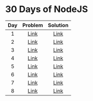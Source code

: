 # 30 Days of NodeJS

| Day | Problem    | Solution    |
| :---:   | :---: | :---: |
| 1 | [Link](/day1/README.md)   | [Link](/day1/day1.js)   |
| 2 | [Link](/day2/README.md)   | [Link](/day2/day2.js)   |
| 3 | [Link](/day3/README.md)   | [Link](/day3/day3.js)   |
| 4 | [Link](/day4/README.md)   | [Link](/day4/day4.js)   |
| 5 | [Link](/day5/README.md)   | [Link](/day5/day5.js)   |
| 6 | [Link](/day6/README.md)   | [Link](/day6/day6.js)   |
| 7 | [Link](/day7/README.md)   | [Link](/day7/day7.js)   |
| 8 | [Link](/day8/README.md)   | [Link](/day8/day8.js)   |
